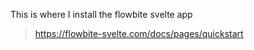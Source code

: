 This is where I install the flowbite svelte app

> https://flowbite-svelte.com/docs/pages/quickstart
